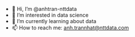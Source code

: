 - 👋 Hi, I’m @anhtran-nttdata
- 👀 I’m interested in data science
- 🌱 I’m currently learning about data
- 📫 How to reach me: anh.trannhat@nttdata.com

<!---
anhtran-nttdata/anhtran-nttdata is a ✨ special ✨ repository because its `README.md` (this file) appears on your GitHub profile.
You can click the Preview link to take a look at your changes.
--->
